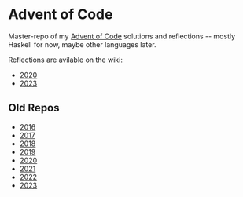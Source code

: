 Advent of Code
==============

Master-repo of my [Advent of Code][] solutions and reflections -- mostly
Haskell for now, maybe other languages later.

[Advent of Code]: https://adventofcode.com/

Reflections are avilable on the wiki:

*   [2020](https://github.com/mstksg/advent-of-code/wiki/Reflections-2020)
*   [2023](https://github.com/mstksg/advent-of-code/wiki/Reflections-2023)

Old Repos
---------

* [2016](https://github.com/mstksg/advent-of-code-2016)
* [2017](https://github.com/mstksg/advent-of-code-2017)
* [2018](https://github.com/mstksg/advent-of-code-2018)
* [2019](https://github.com/mstksg/advent-of-code-2019)
* [2020](https://github.com/mstksg/advent-of-code-2020)
* [2021](https://github.com/mstksg/advent-of-code-2021)
* [2022](https://github.com/mstksg/advent-of-code-2022)
* [2023](https://github.com/mstksg/advent-of-code-2023)

